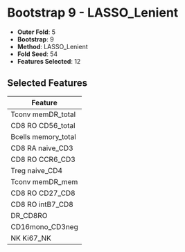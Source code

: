# Bootstrap 9 - LASSO_Lenient

- **Outer Fold**: 5
- **Bootstrap**: 9
- **Method**: LASSO_Lenient
- **Fold Seed**: 54
- **Features Selected**: 12

## Selected Features

| Feature |
|---------|
| Tconv memDR_total |
| CD8 RO CD56_total |
| Bcells memory_total |
| CD8 RA naive_CD3 |
| CD8 RO CCR6_CD3 |
| Treg naive_CD4 |
| Tconv memDR_mem |
| CD8 RO CD27_CD8 |
| CD8 RO intB7_CD8 |
| DR_CD8RO |
| CD16mono_CD3neg |
| NK Ki67_NK |

